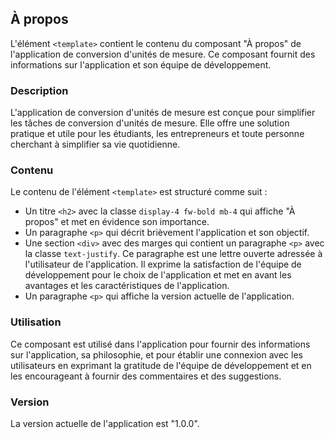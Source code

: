 ## À propos

L'élément `<template>` contient le contenu du composant "À propos" de l'application de conversion d'unités de mesure. Ce composant fournit des informations sur l'application et son équipe de développement.

### Description

L'application de conversion d'unités de mesure est conçue pour simplifier les tâches de conversion d'unités de mesure. Elle offre une solution pratique et utile pour les étudiants, les entrepreneurs et toute personne cherchant à simplifier sa vie quotidienne.

### Contenu

Le contenu de l'élément `<template>` est structuré comme suit :

- Un titre `<h2>` avec la classe `display-4 fw-bold mb-4` qui affiche "À propos" et met en évidence son importance.
- Un paragraphe `<p>` qui décrit brièvement l'application et son objectif.
- Une section `<div>` avec des marges qui contient un paragraphe `<p>` avec la classe `text-justify`. Ce paragraphe est une lettre ouverte adressée à l'utilisateur de l'application. Il exprime la satisfaction de l'équipe de développement pour le choix de l'application et met en avant les avantages et les caractéristiques de l'application.
- Un paragraphe `<p>` qui affiche la version actuelle de l'application.

### Utilisation

Ce composant est utilisé dans l'application pour fournir des informations sur l'application, sa philosophie, et pour établir une connexion avec les utilisateurs en exprimant la gratitude de l'équipe de développement et en les encourageant à fournir des commentaires et des suggestions.

### Version

La version actuelle de l'application est "1.0.0".